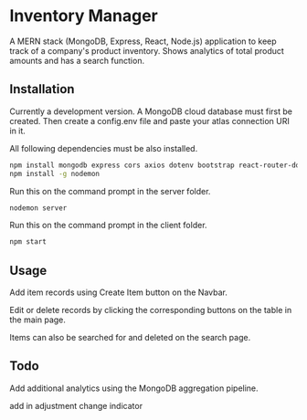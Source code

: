 <h1>Inventory Manager</h1>

A MERN stack (MongoDB, Express, React, Node.js) application to keep track of a company's product inventory. Shows analytics of total product amounts and has a search function.

## Installation

Currently a development version. A MongoDB cloud database must first be created. Then create a config.env file and paste your atlas connection URI in it.

All following dependencies must be also installed.
```bash
npm install mongodb express cors axios dotenv bootstrap react-router-dom
npm install -g nodemon
```

Run this on the command prompt in the server folder.
```bash
nodemon server
```

Run this on the command prompt in the client folder. 

```bash
npm start
```
## Usage
Add item records using Create Item button on the Navbar.

Edit or delete records by clicking the corresponding buttons on the table in the main page. 

Items can also be searched for and deleted on the search page. 

## Todo

Add additional analytics using the MongoDB aggregation pipeline.

add in adjustment change indicator